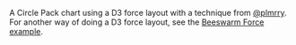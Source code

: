 A Circle Pack chart using a D3 force layout with a technique from <a href="https://twitter.com/plmrry" target="_blank" rel="noreferrer">@plmrry</a>. For another way of doing a D3 force layout, see the <a href="/example/BeeswarmForce" target="_blank" rel="noreferrer">Beeswarm Force example</a>.
